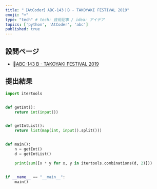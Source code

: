 ```yaml
---
title: "［AtCoder］ABC-143｜B - TAKOYAKI FESTIVAL 2019"
emoji: "⌨️"
type: "tech" # tech: 技術記事 / idea: アイデア
topics: ['python', 'AtCoder', 'abc']
published: true
---
```


## 設問ページ

- 🔗[ABC-143 B - TAKOYAKI FESTIVAL 2019](https://atcoder.jp/contests/abc143/tasks/abc143_b)

## 提出結果

```python
import itertools


def getInt():
    return int(input())


def getIntList():
    return list(map(int, input().split()))


def main():
    n = getInt()
    d = getIntList()

    print(sum([x * y for x, y in itertools.combinations(d, 2)]))


if __name__ == "__main__":
    main()
```
